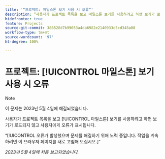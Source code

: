 ```yaml
---
title: '“프로젝트: 마일스톤 보기 사용 시 오류”'
description: “사용자가 프로젝트 목록을 보고 마일스톤 보기를 사용하려고 하면 보기가 로드되지 않고 사용자에게 오류가 표시됩니다.”
hidefromtoc: true
feature: Projects
source-git-commit: 386528d7b99053a4da6982e2140933c5cd348a08
workflow-type: tm+mt
source-wordcount: '97'
ht-degree: 100%

---
```



# 프로젝트: [!UICONTROL 마일스톤] 보기 사용 시 오류

>[!NOTE]
>
>이 문제는 2023년 5월 4일에 해결되었습니다.

사용자가 프로젝트 목록을 보고 [!UICONTROL 마일스톤] 보기를 사용하려고 하면 보기가 로드되지 않고 사용자에게 오류가 표시됩니다.

“[!UICONTROL 오류가 발생했으며 문제를 해결하기 위해 노력 중입니다. 작업을 계속하려면 이 브라우저 페이지를 새로 고침해 보십시오.]”

_2023년 5월 4일에 처음 보고되었습니다._

